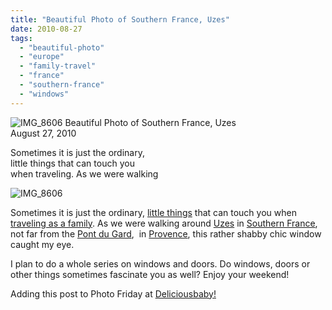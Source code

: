 ```yaml
---
title: "Beautiful Photo of Southern France, Uzes"
date: 2010-08-27
tags: 
  - "beautiful-photo"
  - "europe"
  - "family-travel"
  - "france"
  - "southern-france"
  - "windows"
---
```


 ![IMG_8606](https://pub-ac94b3f306b24c0dba4238943c97f2e1.r2.dev/6a00e5502a950788330133f33f263e970b.jpg) Beautiful Photo of Southern France, Uzes  
August 27, 2010

Sometimes it is just the ordinary,  
little things that can touch you  
when traveling. As we were walking 

<!--more-->

![IMG_8606](https://pub-ac94b3f306b24c0dba4238943c97f2e1.r2.dev/6a00e5502a950788330133f33f26d7970b.jpg)

Sometimes it is just the ordinary, [little things](http://soultravelers3new.local/2009/07/family-travel-photo-finland-aland-islands-pancakes.html) that can touch you when [traveling as a family](http://soultravelers3new.local/2009/06/questions-answers-about-soultravelers3-family-travel.html). As we were walking around [Uzes](http://en.wikipedia.org/wiki/Uz%C3%A8s) in [Southern France](http://soultravelers3new.local/2010/08/stunning-horses-in-the-camargue-france-family-travel-ideal-vacation-holiday-saintes-maries-de-la-mer.html), not far from the [Pont du Gard](http://soultravelers3new.local/2006/10/pont-du-gard.html),  in [Provence](http://soultravelers3new.local/2006/10/good-morning-pr.html), this rather shabby chic window caught my eye.

I plan to do a whole series on windows and doors. Do windows, doors or other things sometimes fascinate you as well? Enjoy your weekend!  

Adding this post to Photo Friday at [Deliciousbaby!](http://www.deliciousbaby.com/)
